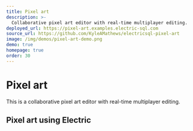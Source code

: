 ```yaml
---
title: Pixel art
description: >-
  Collaborative pixel art editor with real-time multiplayer editing.
deployed_url: https://pixel-art.examples.electric-sql.com
source_url: https://github.com/KyleAMathews/electricsql-pixel-art
image: /img/demos/pixel-art-demo.png
demo: true
homepage: true
order: 30
---
```


# Pixel art

This is a collaborative pixel art editor with real-time multiplayer editing.

<DemoCTAs :demo="$frontmatter" />

## Pixel art using Electric

<DemoEmbed :demo="$frontmatter" />